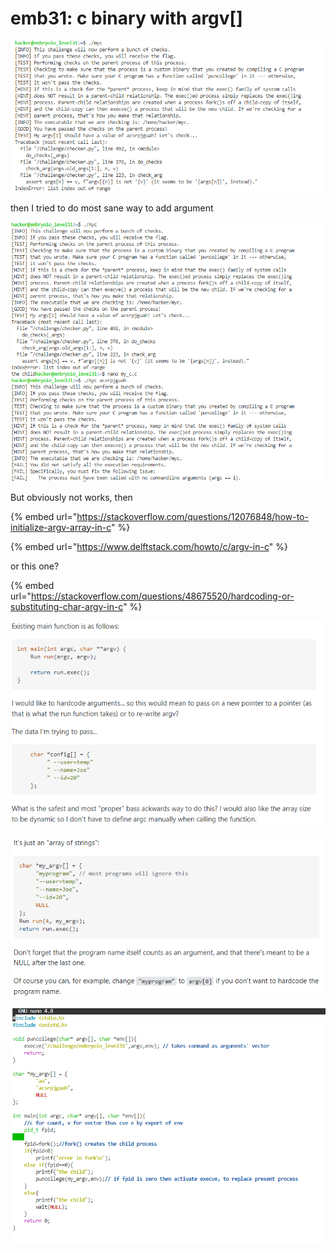 # emb31: c binary with argv\[]

![](<../.gitbook/assets/image (221) (1) (1).png>)

then I tried to do most sane way to add argument

![](<../.gitbook/assets/image (209) (1) (1).png>)

But obviously not works, then

{% embed url="https://stackoverflow.com/questions/12076848/how-to-initialize-argv-array-in-c" %}

{% embed url="https://www.delftstack.com/howto/c/argv-in-c" %}

or this one?

{% embed url="https://stackoverflow.com/questions/48675520/hardcoding-or-substituting-char-argv-in-c" %}

![](<../.gitbook/assets/image (236) (1).png>)

![](<../.gitbook/assets/image (20) (1).png>)

![first(argv\[0\]) argument is the program itself's name. Generally ignored. and last argument must be followed by NULL for system to be notifed as the termination. Then argv\[\] is initialized as const.](<../.gitbook/assets/image (219) (1).png>)
